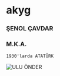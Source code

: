 # akyg

### ŞENOL ÇAVDAR

### M.K.A.
``` 1930'larda ATATÜRK ```

![ULU ÖNDER](https://upload.wikimedia.org/wikipedia/commons/a/a8/Ataturk1930s.jpg)
